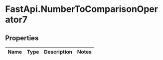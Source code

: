 # FastApi.NumberToComparisonOperator7

## Properties
Name | Type | Description | Notes
------------ | ------------- | ------------- | -------------

